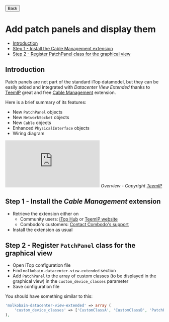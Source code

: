 <button onclick="history.back()">Back</button>

# Add patch panels and display them

* [Introduction](#introduction)
* [Step 1 - Install the Cable Management extension](#step-1---install-the-cable-management-extension)
* [Step 2 - Register PatchPanel class for the graphical view](#step-2---register-patchpanel-class-for-the-graphical-view)

## Introduction

Patch panels are not part of the standard iTop datamodel, but they can be easily added and integrated with _Datacenter View Extended_ thanks to [TeemIP](https://www.teemip.net/) great and free [Cable Management](https://wiki.teemip.net/doku.php?id=extensions:teemip-cable-mgmt) extension.

Here is a brief summary of its features:
* New `PatchPanel` objects
* New `NetworkSocket` objects
* New `Cable` objects
* Enhanced `PhysicalInterface` objects
* Wiring diagram

![](https://wiki.teemip.net/lib/exe/fetch.php?media=extensions:cabling_scenarios.png)
_Overview - Copyright [TeemIP](https://www.teemip.net)_

## Step 1 - Install the _Cable Management_ extension

* Retrieve the extension either on
  * Community users: [iTop Hub](https://store.itophub.io/en_US/products/teemip-cable-mgmt) or [TeemIP website](https://wiki.teemip.net/doku.php?id=extensions:teemip-cable-mgmt)
  * Combodo's customers: [Contact Combodo's support](https://support.combodo.com)
* Install the extension as usual

## Step 2 - Register `PatchPanel` class for the graphical view

* Open iTop configuration file
* Find `molkobain-datacenter-view-extended` section
* Add `PatchPanel` to the array of custom classes (to be displayed in the graphical view) in the `custom_device_classes` parameter
* Save configuration file

You should have something similar to this:
```php
'molkobain-datacenter-view-extended' => array (
    'custom_device_classes' => ['CustomClassA', 'CustomClassB', 'PatchPanel'],
),
```



